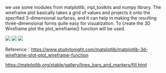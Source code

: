  we use some modules from matplotlib, mpl_toolkits and numpy library.
 The wireframe plot basically takes a grid of values and projects it onto the specified 3-dimensional surfaces, and it can help in making the resulting three-dimensional forms quite easy for visualization.
To create the 3D Wireframe plot the plot_wireframe() function will be used.

![](https://miro.medium.com/max/4800/1*qHmAHcp3Q1DnTnups6DJKw.png)
![](https://miro.medium.com/max/4800/1*9rKGgaWjWoLfzlBa8y2xaA.png)
![](https://miro.medium.com/max/1400/1*ayYvG7KvLuSX74RRIzXaBw.png)

Reference：https://www.studytonight.com/matplotlib/matplotlib-3d-wireframe-plot-plot_wireframe-function

https://matplotlib.org/stable/gallery/lines_bars_and_markers/fill.html
